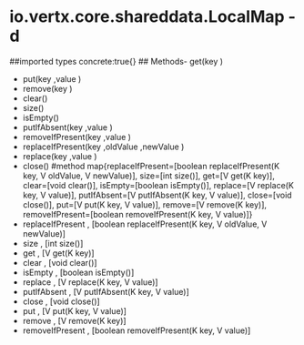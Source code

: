 # io.vertx.core.shareddata.LocalMap - d
##imported types concrete:true{} ## Methods- get(key )
- put(key ,value )
- remove(key )
- clear()
- size()
- isEmpty()
- putIfAbsent(key ,value )
- removeIfPresent(key ,value )
- replaceIfPresent(key ,oldValue ,newValue )
- replace(key ,value )
- close()
#method map{replaceIfPresent=[boolean replaceIfPresent(K key, V oldValue, V newValue)], size=[int size()], get=[V get(K key)], clear=[void clear()], isEmpty=[boolean isEmpty()], replace=[V replace(K key, V value)], putIfAbsent=[V putIfAbsent(K key, V value)], close=[void close()], put=[V put(K key, V value)], remove=[V remove(K key)], removeIfPresent=[boolean removeIfPresent(K key, V value)]} 
- replaceIfPresent , [boolean replaceIfPresent(K key, V oldValue, V newValue)]
- size , [int size()]
- get , [V get(K key)]
- clear , [void clear()]
- isEmpty , [boolean isEmpty()]
- replace , [V replace(K key, V value)]
- putIfAbsent , [V putIfAbsent(K key, V value)]
- close , [void close()]
- put , [V put(K key, V value)]
- remove , [V remove(K key)]
- removeIfPresent , [boolean removeIfPresent(K key, V value)]
